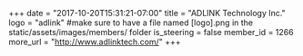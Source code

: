 +++
date = "2017-10-20T15:31:21-07:00"
title = "ADLINK Technology Inc."
logo = "adlink" #make sure to have a file named [logo].png in the static/assets/images/members/ folder
is_steering = false
member_id = 1266
more_url = "http://www.adlinktech.com/"
+++
